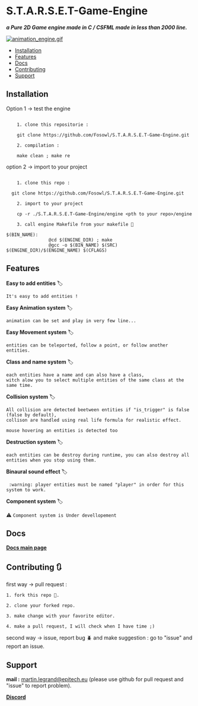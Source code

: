 # S.T.A.R.S.E.T-Game-Engine

***a Pure 2D Game engine made in C / CSFML made in less than 2000 line.***

[![animation_engine.gif](https://s4.gifyu.com/images/animation_engine.gif)](https://gifyu.com/image/lEht)

- [Installation](#installation)
- [Features](#features)
- [Docs](#faq)
- [Contributing](#contributing)
- [Support](#support)

## Installation

  Option 1 -> test the engine

  ```

      1. clone this repositorie :

      git clone https://github.com/Fosowl/S.T.A.R.S.E.T-Game-Engine.git

      2. compilation :

      make clean ; make re

  ```

  option 2 -> import to your project

  ```

      1. clone this repo :

    git clone https://github.com/Fosowl/S.T.A.R.S.E.T-Game-Engine.git

      2. import to your project

      cp -r ./S.T.A.R.S.E.T-Game-Engine/engine <pth to your repo>/engine

      3. call engine Makefile from your makefile 🔨

  $(BIN_NAME):
                  @cd $(ENGINE_DIR) ; make
                  @gcc -o $(BIN_NAME) $(SRC) $(ENGINE_DIR)/$(ENGINE_NAME) $(CFLAGS)
  ```

## Features

**Easy to add entities** :label:

```
It's easy to add entities !
```

**Easy Animation system** :label:

```
animation can be set and play in very few line...
```

**Easy Movement system** :label:

```
entities can be teleported, follow a point, or follow another entities.
```

**Class and name system** :label:

```
each entities have a name and can also have a class,
witch alow you to select multiple entities of the same class at the same time.
```

**Collision system** :label:

```
All collision are detected beetween entities if "is_trigger" is false (false by default),
collison are handled using real life formula for realistic effect.
```
```
mouse hovering an entities is detected too
```

**Destruction system** :label:

```
each entities can be destroy during runtime, you can also destroy all entities when you stop using them.
```

**Binaural sound effect** :label:

```Each entities can emit a sound witch is hear in the relative direction beetween the entities and the player,
 :warning: player entities must be named "player" in order for this system to work.
```

**Component system** :label:

   :warning: ```Component system is Under devellopement  ```

## Docs

 <a href="https://github.com/Fosowl/S.T.A.R.S.E.T-Game-Engine/wiki" target="_blank"><strong>Docs main page</strong></a>

## Contributing 🔃

  first way -> pull request :
 
    1. fork this repo 🍴.

    2. clone your forked repo.

    3. make change with your favorite editor.

    4. make a pull request, I will check when I have time ;)

  second way -> issue, report bug :beetle: and make suggestion :
      go to "issue" and report an issue.

## Support

  **mail :** martin.legrand@epitech.eu (please use github for pull request and "issue" to report problem).

  <a href="" target="_blank"><strong>Discord</strong></a>
